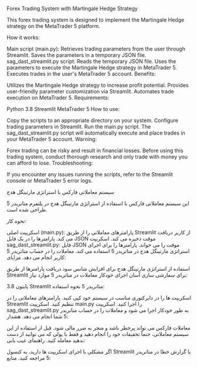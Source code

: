 Forex Trading System with Martingale Hedge Strategy

This forex trading system is designed to implement the Martingale Hedge strategy on the MetaTrader 5 platform.

How it works:

Main script (main.py):
Retrieves trading parameters from the user through Streamlit.
Saves the parameters in a temporary JSON file.
sag_dast_streamlit.py script:
Reads the temporary JSON file.
Uses the parameters to execute the Martingale Hedge strategy in MetaTrader 5.
Executes trades in the user's MetaTrader 5 account.
Benefits:

Utilizes the Martingale Hedge strategy to increase profit potential.
Provides user-friendly parameter customization via Streamlit.
Automates trade execution on MetaTrader 5.
Requirements:

Python 3.8
Streamlit
MetaTrader 5
How to use:

Copy the scripts to an appropriate directory on your system.
Configure trading parameters in Streamlit.
Run the main.py script.
The sag_dast_streamlit.py script will automatically execute and place trades in your MetaTrader 5 account.
Warning:

Forex trading can be risky and result in financial losses.
Before using this trading system,
conduct thorough research and
only trade with money you can afford to lose.
Troubleshooting:

If you encounter any issues running the scripts,
refer to the Streamlit console or MetaTrader 5 error logs.



سیستم معاملاتی فارکس با استراتژی مارتینگل هدج

این سیستم معاملاتی فارکس با استفاده از استراتژی مارتینگل هدج در پلتفرم متاتریدر 5 طراحی شده است.

نحوه کار:

اسکریپت اصلی (main.py):
پارامترهای معاملاتی را از طریق Streamlit از کاربر دریافت می کند.
پارامترها را در یک فایل JSON موقت ذخیره می کند.
اسکریپت sag_dast_streamlit.py:
فایل JSON موقت را می خواند.
پارامترها را برای اجرای استراتژی مارتینگل هدج در متاتریدر 5 استفاده می کند.
معاملات را در حساب متاتریدر 5 کاربر انجام می دهد.
مزایای:

استفاده از استراتژی مارتینگل هدج برای افزایش شانس سود
دریافت پارامترها از طریق Streamlit برای سفارشی سازی آسان
اجرای خودکار معاملات در متاتریدر 5
موارد نیاز:

پایتون 3.8
Streamlit
متاتریدر 5
نحوه استفاده:

اسکریپت ها را در دایرکتوری مناسب در سیستم خود کپی کنید.
پارامترهای معاملاتی را در Streamlit تنظیم کنید.
اسکریپت main.py را اجرا کنید.
اسکریپت sag_dast_streamlit.py به طور خودکار اجرا می شود و معاملات را در حساب متاتریدر 5 شما انجام می دهد.
هشدار:

معاملات فارکس می تواند پرخطر باشد و منجر به ضرر مالی شود.
قبل از استفاده از این سیستم معاملاتی،
حتماً تحقیقات خود را انجام دهید و
فقط با پولی که می توانید از دست بدهید معامله کنید.
راهنمای عیب یابی:

اگر مشکلی با اجرای اسکریپت ها دارید،
به کنسول Streamlit یا گزارش خطا در متاتریدر 5 مراجعه کنید.
منابع:




